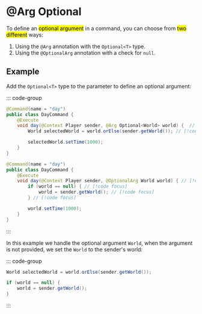 # @Arg Optional 

To define an <mark>optional argument</mark> in a command, you can choose from <mark>two different</mark> ways:

1. Using the `@Arg` annotation with the `Optional<T>` type.
2. Using the `@OptionalArg` annotation with a check for `null`.

## Example

Add the `Optional<T>` type to the parameter to define an optional argument:

::: code-group

```java {4-5} [1. @Arg Optional<b>&lt;T&gt;</b>]
@Command(name = "day")
public class DayCommand {
    @Execute
    void day(@Context Player sender, @Arg Optional<World> world) {  // [!code focus]
        World selectedWorld = world.orElse(sender.getWorld()); // [!code focus]

        selectedWorld.setTime(1000);
    }
}
```

```java {4-7} [2. @OptionalArg (null)]
@Command(name = "day")
public class DayCommand {
    @Execute
    void day(@Context Player sender, @OptionalArg World world) { // [!code focus]
        if (world == null) { // [!code focus]
            world = sender.getWorld(); // [!code focus]
        } // [!code focus]

        world.setTime(1000);
    }
}
```

:::

In this example we handle the optional argument `World`, when the argument is not provided, we set the `World` to the sender's world:

::: code-group

```java [1. @Arg Optional<b>&lt;T&gt;</b>]
World selectedWorld = world.orElse(sender.getWorld());
```

```java [2. @OptionalArg (null)]
if (world == null) {
    world = sender.getWorld();
}
```
:::

